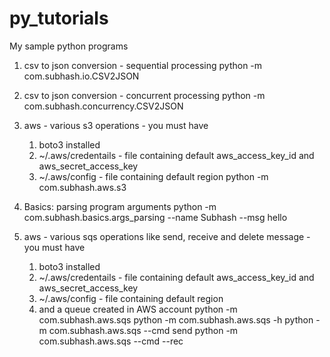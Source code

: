# py_tutorials
My sample python programs

1. csv to json conversion - sequential processing
python -m com.subhash.io.CSV2JSON

2. csv to json conversion - concurrent processing
python -m com.subhash.concurrency.CSV2JSON

3. aws - various s3 operations - you must have
    1. boto3 installed
    2. ~/.aws/credentails - file containing default aws_access_key_id and aws_secret_access_key
    3. ~/.aws/config - file containing default region
python -m com.subhash.aws.s3

4. Basics: parsing program arguments
python -m com.subhash.basics.args_parsing --name Subhash --msg  hello

5. aws - various sqs operations like send, receive and delete message - you must have
    1. boto3 installed
    2. ~/.aws/credentails - file containing default aws_access_key_id and aws_secret_access_key
    3. ~/.aws/config - file containing default region
    4. and a queue created in AWS account
python -m com.subhash.aws.sqs
python -m com.subhash.aws.sqs -h
python -m com.subhash.aws.sqs --cmd send
python -m com.subhash.aws.sqs --cmd --rec

